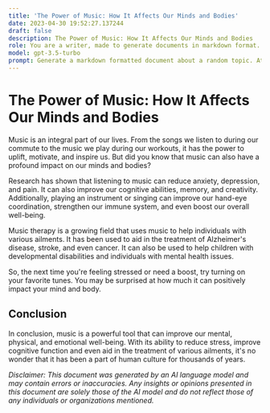 ```yaml
---
title: 'The Power of Music: How It Affects Our Minds and Bodies'
date: 2023-04-30 19:52:27.137244
draft: false
description: The Power of Music: How It Affects Our Minds and Bodies
role: You are a writer, made to generate documents in markdown format. It is very important that all of the documents you generate are in valid markdown format.
model: gpt-3.5-turbo
prompt: Generate a markdown formatted document about a random topic. At the bottom, include a disclaimer explaining that the document was generated by you. The first line of the document should be the title. Make sure that the entire document is in proper markdown format, using a mix of various tags to make the document visually appealing.
---
```


# The Power of Music: How It Affects Our Minds and Bodies

Music is an integral part of our lives. From the songs we listen to during our commute to the music we play during our workouts, it has the power to uplift, motivate, and inspire us. But did you know that music can also have a profound impact on our minds and bodies? 

Research has shown that listening to music can reduce anxiety, depression, and pain. It can also improve our cognitive abilities, memory, and creativity. Additionally, playing an instrument or singing can improve our hand-eye coordination, strengthen our immune system, and even boost our overall well-being.

Music therapy is a growing field that uses music to help individuals with various ailments. It has been used to aid in the treatment of Alzheimer's disease, stroke, and even cancer. It can also be used to help children with developmental disabilities and individuals with mental health issues.

So, the next time you're feeling stressed or need a boost, try turning on your favorite tunes. You may be surprised at how much it can positively impact your mind and body.

## Conclusion

In conclusion, music is a powerful tool that can improve our mental, physical, and emotional well-being. With its ability to reduce stress, improve cognitive function and even aid in the treatment of various ailments, it's no wonder that it has been a part of human culture for thousands of years.

_Disclaimer: This document was generated by an AI language model and may contain errors or inaccuracies. Any insights or opinions presented in this document are solely those of the AI model and do not reflect those of any individuals or organizations mentioned._